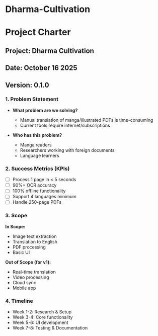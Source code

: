 # Dharma-Cultivation

# Project Charter 

## Project: Dharma Cultivation
## Date: October 16 2025
## Version: 0.1.0

### 1. Problem Statement
- **What problem are we solving?** 
  - Manual translation of manga/illustrated PDFs is time-consuming
  - Current tools require internet/subscriptions
  
- **Who has this problem?**
  - Manga readers
  - Researchers working with foreign documents
  - Language learners

### 2. Success Metrics (KPIs)
- [ ] Process 1 page in < 5 seconds
- [ ] 90%+ OCR accuracy
- [ ] 100% offline functionality
- [ ] Support 4 languages minimum
- [ ] Handle 250-page PDFs

### 3. Scope
**In Scope:**
- Image text extraction
- Translation to English
- PDF processing
- Basic UI

**Out of Scope (for v1):**
- Real-time translation
- Video processing
- Cloud sync
- Mobile app

### 4. Timeline
- Week 1-2: Research & Setup
- Week 3-4: Core functionality
- Week 5-6: UI development
- Week 7-8: Testing & Documentation
